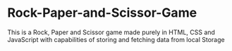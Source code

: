 # Rock-Paper-and-Scissor-Game
This is a Rock, Paper and Scissor game made purely in HTML, CSS and JavaScript with capabilities of storing and fetching data from local Storage 
